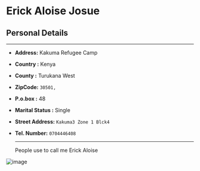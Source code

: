 # Erick Aloise Josue
## Personal Details
___
- **Address:** Kakuma Refugee Camp
- **Country :** Kenya
- **County :** Turukana West
- **ZipCode:** `30501,`
- **P.o.box :** 48
- **Marital Status :** Single
- **Street Address:** `Kakuma3 Zone 1 Blck4`
- **Tel. Number:** `0704446408`

  ----

  People use to call me Erick Aloise  

<!--images-->
![image](https://avatars.githubusercontent.com/u/66235982?s=400&u=e4eed9128c4492a65416cc2271c54d836619cc38&v=4)



